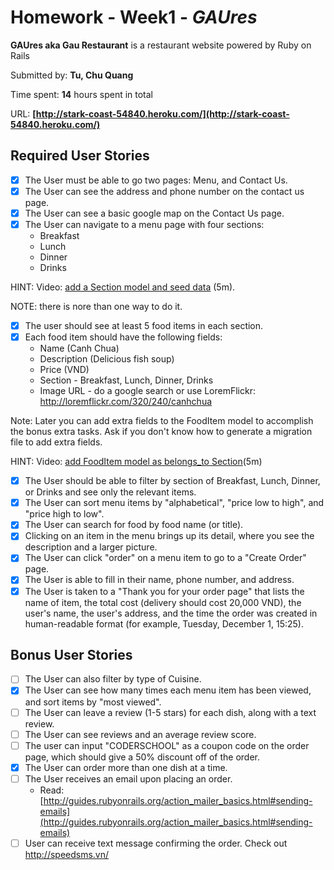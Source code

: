 # Homework - Week1 - *GAUres*

**GAUres aka Gau Restaurant** is a restaurant website powered by Ruby on Rails

Submitted by: **Tu, Chu Quang**

Time spent: **14** hours spent in total

URL: **[http://stark-coast-54840.heroku.com/](http://stark-coast-54840.heroku.com/)**

## Required User Stories

- [x] The User must be able to go two pages: Menu, and Contact Us.
- [x] The User can see the address and phone number on the contact us page.
- [x] The User can see a basic google map on the Contact Us page.
- [x] The User can navigate to a menu page with four sections:
    - Breakfast
    - Lunch
    - Dinner
    - Drinks

HINT: Video: [add a Section model and seed data](https://www.opentest.co/share/dedccf108f7411e6b6684df5d82020c7) (5m).

NOTE: there is nore than one way to do it.

- [x] The user should see at least 5 food items in each section.
- [x] Each food item should have the following fields:
    - Name (Canh Chua)
    - Description (Delicious fish soup)
    - Price (VND)
    - Section - Breakfast, Lunch, Dinner, Drinks
    - Image URL - do a google search or use LoremFlickr: http://loremflickr.com/320/240/canhchua

Note: Later you can add extra fields to the FoodItem model to accomplish the bonus extra tasks. Ask if you don't know how to generate a migration file to add extra fields.

HINT: Video: [add FoodItem model as belongs_to Section](https://www.opentest.co/share/5a37fb708f7611e6bf93e3017c5ac5b5)(5m)

- [x] The User should be able to filter by section of Breakfast, Lunch, Dinner, or Drinks and see only the relevant items.
- [x] The User can sort menu items by "alphabetical", "price low to high", and "price high to low".
- [x] The User can search for food by food name (or title).
- [x] Clicking on an item in the menu brings up its detail, where you see the description and a larger picture.
- [x] The User can click "order" on a menu item to go to a "Create Order" page.
- [x] The User is able to fill in their name, phone number, and address.
- [x] The User is taken to a "Thank you for your order page" that lists the name of item,
the total cost (delivery should cost 20,000 VND), the user's name, the user's address, and the time
the order was created in human-readable format (for example, Tuesday, December 1, 15:25).

## Bonus User Stories
- [ ] The User can also filter by type of Cuisine.
- [x] The User can see how many times each menu item has been viewed, and sort items by "most viewed".
- [ ] The User can leave a review (1-5 stars) for each dish, along with a text review.
- [ ] The User can see reviews and an average review score.
- [ ] The user can input "CODERSCHOOL" as a coupon code on the order page, which should give a 50% discount off of the order.
- [x] The User can order more than one dish at a time.
- [ ] The User receives an email upon placing an order.
    - Read: [http://guides.rubyonrails.org/action_mailer_basics.html#sending-emails](http://guides.rubyonrails.org/action_mailer_basics.html#sending-emails)
- [ ] User can receive text message confirming the order. Check out http://speedsms.vn/
